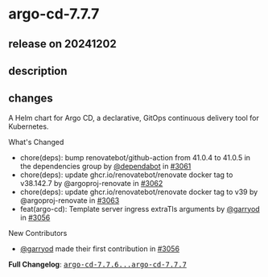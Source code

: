 # argo-cd-7.7.7

## release on 20241202

## description

## changes

A Helm chart for Argo CD, a declarative, GitOps continuous delivery tool for Kubernetes.

What's Changed

* chore(deps): bump renovatebot/github-action from 41.0.4 to 41.0.5 in the dependencies group by <a class="user-mention notranslate" data-hovercard-type="organization" data-hovercard-url="/orgs/dependabot/hovercard" data-octo-click="hovercard-link-click" data-octo-dimensions="link_type:self" href="https://github.com/dependabot">@dependabot</a> in <a class="issue-link js-issue-link" data-error-text="Failed to load title" data-id="2707094612" data-permission-text="Title is private" data-url="https://github.com/argoproj/argo-helm/issues/3061" data-hovercard-type="pull_request" data-hovercard-url="/argoproj/argo-helm/pull/3061/hovercard" href="https://github.com/argoproj/argo-helm/pull/3061">#3061</a>
* chore(deps): update ghcr.io/renovatebot/renovate docker tag to v38.142.7 by @argoproj-renovate in <a class="issue-link js-issue-link" data-error-text="Failed to load title" data-id="2708325709" data-permission-text="Title is private" data-url="https://github.com/argoproj/argo-helm/issues/3062" data-hovercard-type="pull_request" data-hovercard-url="/argoproj/argo-helm/pull/3062/hovercard" href="https://github.com/argoproj/argo-helm/pull/3062">#3062</a>
* chore(deps): update ghcr.io/renovatebot/renovate docker tag to v39 by @argoproj-renovate in <a class="issue-link js-issue-link" data-error-text="Failed to load title" data-id="2708326172" data-permission-text="Title is private" data-url="https://github.com/argoproj/argo-helm/issues/3063" data-hovercard-type="pull_request" data-hovercard-url="/argoproj/argo-helm/pull/3063/hovercard" href="https://github.com/argoproj/argo-helm/pull/3063">#3063</a>
* feat(argo-cd): Template server ingress extraTls arguments by <a class="user-mention notranslate" data-hovercard-type="user" data-hovercard-url="/users/garryod/hovercard" data-octo-click="hovercard-link-click" data-octo-dimensions="link_type:self" href="https://github.com/garryod">@garryod</a> in <a class="issue-link js-issue-link" data-error-text="Failed to load title" data-id="2698500469" data-permission-text="Title is private" data-url="https://github.com/argoproj/argo-helm/issues/3056" data-hovercard-type="pull_request" data-hovercard-url="/argoproj/argo-helm/pull/3056/hovercard" href="https://github.com/argoproj/argo-helm/pull/3056">#3056</a>

New Contributors

* <a class="user-mention notranslate" data-hovercard-type="user" data-hovercard-url="/users/garryod/hovercard" data-octo-click="hovercard-link-click" data-octo-dimensions="link_type:self" href="https://github.com/garryod">@garryod</a> made their first contribution in <a class="issue-link js-issue-link" data-error-text="Failed to load title" data-id="2698500469" data-permission-text="Title is private" data-url="https://github.com/argoproj/argo-helm/issues/3056" data-hovercard-type="pull_request" data-hovercard-url="/argoproj/argo-helm/pull/3056/hovercard" href="https://github.com/argoproj/argo-helm/pull/3056">#3056</a>

<strong>Full Changelog</strong>: <a class="commit-link" href="https://github.com/argoproj/argo-helm/compare/argo-cd-7.7.6...argo-cd-7.7.7"><tt>argo-cd-7.7.6...argo-cd-7.7.7</tt></a>

